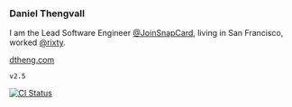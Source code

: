 ### Daniel Thengvall  

I am the Lead Software Engineer [@JoinSnapCard](https://twitter.com/joinsnapcard), living in San Francisco, worked [@rixty](https://twitter.com/rixty).

<a href="http://dtheng.com" target="_blank">dtheng.com</a>

`v2.5`

[![CI Status](http://img.shields.io/travis/DTHENG/resume.svg?style=flat)](https://travis-ci.org/DTHENG/resume)
